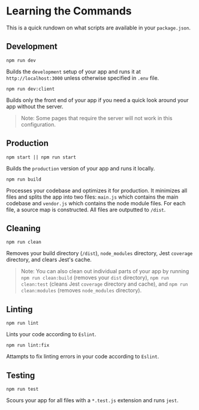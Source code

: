 # Learning the Commands
This is a quick rundown on what scripts are available in your `package.json`. 

## Development
```Shell
npm run dev
```
Builds the `development` setup of your app and runs it at `http://localhost:3000` unless otherwise specified in `.env` file.

```Shell
npm run dev:client
```
Builds only the front end of your app if you need a quick look around your app without the server. 
> Note: Some pages that require the server will not work in this configuration.

## Production
```Shell
npm start || npm run start
```
Builds the `production` version of your app and runs it locally.

```Shell
npm run build
```
Processes your codebase and optimizes it for production. It minimizes all files and splits the app into two files: `main.js` which contains the main codebase and `vendor.js` which contains the node module files. For each file, a source map is constructed. All files are outputted to `/dist`.

## Cleaning
```Shell
npm run clean
```
Removes your build directory (`/dist`), `node_modules` directory, Jest `coverage` directory, and clears Jest's cache.
> Note: You can also clean out individual parts of your app by running `npm run clean:build` (removes your `dist` directory), `npm run clean:test` (cleans Jest `coverage` directory and cache), and `npm run clean:modules` (removes `node_modules` directory).

## Linting
```Shell
npm run lint
```
Lints your code according to `Eslint`.


```Shell
npm run lint:fix
```
Attampts to fix linting errors in your code according to `Eslint`.

## Testing
```Shell
npm run test
```
Scours your app for all files with a `*.test.js` extension and runs `jest`.
